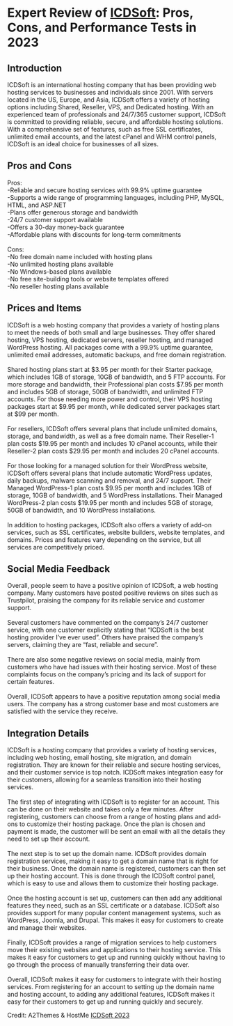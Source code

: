 <h1>Expert Review of <a href="https://a2themes.com/icdsoft-reviews">ICDSoft</a>: Pros, Cons, and Performance Tests in 2023</h1>
<h2>Introduction</h2>
ICDSoft is an international hosting company that has been providing web hosting services to businesses and individuals since 2001. With servers located in the US, Europe, and Asia, ICDSoft offers a variety of hosting options including Shared, Reseller, VPS, and Dedicated hosting. With an experienced team of professionals and 24/7/365 customer support, ICDSoft is committed to providing reliable, secure, and affordable hosting solutions. With a comprehensive set of features, such as free SSL certificates, unlimited email accounts, and the latest cPanel and WHM control panels, ICDSoft is an ideal choice for businesses of all sizes.
<h2>Pros and Cons</h2>
Pros:<br>-Reliable and secure hosting services with 99.9% uptime guarantee<br>-Supports a wide range of programming languages, including PHP, MySQL, HTML, and ASP.NET<br>-Plans offer generous storage and bandwidth<br>-24/7 customer support available<br>-Offers a 30-day money-back guarantee<br>-Affordable plans with discounts for long-term commitments<br><br>Cons:<br>-No free domain name included with hosting plans<br>-No unlimited hosting plans available<br>-No Windows-based plans available<br>-No free site-building tools or website templates offered<br>-No reseller hosting plans available
<h2>Prices and Items</h2>
ICDSoft is a web hosting company that provides a variety of hosting plans to meet the needs of both small and large businesses. They offer shared hosting, VPS hosting, dedicated servers, reseller hosting, and managed WordPress hosting. All packages come with a 99.9% uptime guarantee, unlimited email addresses, automatic backups, and free domain registration.<br><br>Shared hosting plans start at $3.95 per month for their Starter package, which includes 1GB of storage, 10GB of bandwidth, and 5 FTP accounts. For more storage and bandwidth, their Professional plan costs $7.95 per month and includes 5GB of storage, 50GB of bandwidth, and unlimited FTP accounts. For those needing more power and control, their VPS hosting packages start at $9.95 per month, while dedicated server packages start at $99 per month.<br><br>For resellers, ICDSoft offers several plans that include unlimited domains, storage, and bandwidth, as well as a free domain name. Their Reseller-1 plan costs $19.95 per month and includes 10 cPanel accounts, while their Reseller-2 plan costs $29.95 per month and includes 20 cPanel accounts.<br><br>For those looking for a managed solution for their WordPress website, ICDSoft offers several plans that include automatic WordPress updates, daily backups, malware scanning and removal, and 24/7 support. Their Managed WordPress-1 plan costs $9.95 per month and includes 1GB of storage, 10GB of bandwidth, and 5 WordPress installations. Their Managed WordPress-2 plan costs $19.95 per month and includes 5GB of storage, 50GB of bandwidth, and 10 WordPress installations.<br><br>In addition to hosting packages, ICDSoft also offers a variety of add-on services, such as SSL certificates, website builders, website templates, and domains. Prices and features vary depending on the service, but all services are competitively priced.
<h2>Social Media Feedback</h2>
Overall, people seem to have a positive opinion of ICDSoft, a web hosting company. Many customers have posted positive reviews on sites such as Trustpilot, praising the company for its reliable service and customer support.<br><br>Several customers have commented on the company’s 24/7 customer service, with one customer explicitly stating that “ICDSoft is the best hosting provider I’ve ever used”. Others have praised the company’s servers, claiming they are “fast, reliable and secure”.<br><br>There are also some negative reviews on social media, mainly from customers who have had issues with their hosting service. Most of these complaints focus on the company’s pricing and its lack of support for certain features.<br><br>Overall, ICDSoft appears to have a positive reputation among social media users. The company has a strong customer base and most customers are satisfied with the service they receive.
<h2>Integration Details</h2>
ICDSoft is a hosting company that provides a variety of hosting services, including web hosting, email hosting, site migration, and domain registration. They are known for their reliable and secure hosting services, and their customer service is top notch. ICDSoft makes integration easy for their customers, allowing for a seamless transition into their hosting services.<br><br>The first step of integrating with ICDSoft is to register for an account. This can be done on their website and takes only a few minutes. After registering, customers can choose from a range of hosting plans and add-ons to customize their hosting package. Once the plan is chosen and payment is made, the customer will be sent an email with all the details they need to set up their account.<br><br>The next step is to set up the domain name. ICDSoft provides domain registration services, making it easy to get a domain name that is right for their business. Once the domain name is registered, customers can then set up their hosting account. This is done through the ICDSoft control panel, which is easy to use and allows them to customize their hosting package.<br><br>Once the hosting account is set up, customers can then add any additional features they need, such as an SSL certificate or a database. ICDSoft also provides support for many popular content management systems, such as WordPress, Joomla, and Drupal. This makes it easy for customers to create and manage their websites.<br><br>Finally, ICDSoft provides a range of migration services to help customers move their existing websites and applications to their hosting service. This makes it easy for customers to get up and running quickly without having to go through the process of manually transferring their data over.<br><br>Overall, ICDSoft makes it easy for customers to integrate with their hosting services. From registering for an account to setting up the domain name and hosting account, to adding any additional features, ICDSoft makes it easy for their customers to get up and running quickly and securely.
<p>Credit: A2Themes & HostMe <a href="https://a2themes.com/icdsoft-reviews">ICDSoft 2023</a></p>